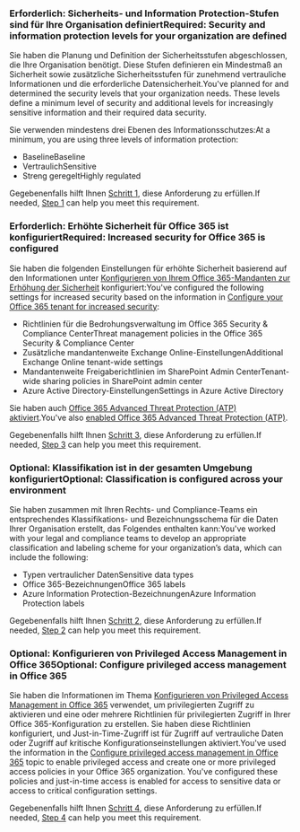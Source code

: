 <a name="crit-infoprotect-step1"></a>
### <a name="required-security-and-information-protection-levels-for-your-organization-are-defined"></a><span data-ttu-id="f048e-101">Erforderlich: Sicherheits- und Information Protection-Stufen sind für Ihre Organisation definiert</span><span class="sxs-lookup"><span data-stu-id="f048e-101">Required: Security and information protection levels for your organization are defined</span></span>

<span data-ttu-id="f048e-p101">Sie haben die Planung und Definition der Sicherheitsstufen abgeschlossen, die Ihre Organisation benötigt. Diese Stufen definieren ein Mindestmaß an Sicherheit sowie zusätzliche Sicherheitsstufen für zunehmend vertrauliche Informationen und die erforderliche Datensicherheit.</span><span class="sxs-lookup"><span data-stu-id="f048e-p101">You've planned for and determined the security levels that your organization needs. These levels define a minimum level of security and additional levels for increasingly sensitive information and their required data security.</span></span>

<span data-ttu-id="f048e-104">Sie verwenden mindestens drei Ebenen des Informationsschutzes:</span><span class="sxs-lookup"><span data-stu-id="f048e-104">At a minimum, you are using three levels of information protection:</span></span>

- <span data-ttu-id="f048e-105">Baseline</span><span class="sxs-lookup"><span data-stu-id="f048e-105">Baseline</span></span>
- <span data-ttu-id="f048e-106">Vertraulich</span><span class="sxs-lookup"><span data-stu-id="f048e-106">Sensitive</span></span>
- <span data-ttu-id="f048e-107">Streng geregelt</span><span class="sxs-lookup"><span data-stu-id="f048e-107">Highly regulated</span></span>

<span data-ttu-id="f048e-108">Gegebenenfalls hilft Ihnen [Schritt 1](../infoprotect-define-sec-infoprotect-levels.md), diese Anforderung zu erfüllen.</span><span class="sxs-lookup"><span data-stu-id="f048e-108">If needed, [Step 1](../infoprotect-define-sec-infoprotect-levels.md) can help you meet this requirement.</span></span> 

<a name="crit-infoprotect-step4"></a>
### <a name="required-increased-security-for-office-365-is-configured"></a><span data-ttu-id="f048e-109">Erforderlich: Erhöhte Sicherheit für Office 365 ist konfiguriert</span><span class="sxs-lookup"><span data-stu-id="f048e-109">Required: Increased security for Office 365 is configured</span></span>

<span data-ttu-id="f048e-110">Sie haben die folgenden Einstellungen für erhöhte Sicherheit basierend auf den Informationen unter [Konfigurieren von Ihrem Office 365-Mandanten zur Erhöhung der Sicherheit](https://support.office.com/article/Configure-your-Office-365-tenant-for-increased-security-8d274fe3-db51-4107-ba64-865e7155b355) konfiguriert:</span><span class="sxs-lookup"><span data-stu-id="f048e-110">You've configured the following settings for increased security based on the information in [Configure your Office 365 tenant for increased security](https://support.office.com/article/Configure-your-Office-365-tenant-for-increased-security-8d274fe3-db51-4107-ba64-865e7155b355):</span></span>

- <span data-ttu-id="f048e-111">Richtlinien für die Bedrohungsverwaltung im Office 365 Security & Compliance Center</span><span class="sxs-lookup"><span data-stu-id="f048e-111">Threat management policies in the Office 365 Security & Compliance Center</span></span>
- <span data-ttu-id="f048e-112">Zusätzliche mandantenweite Exchange Online-Einstellungen</span><span class="sxs-lookup"><span data-stu-id="f048e-112">Additional Exchange Online tenant-wide settings</span></span>
- <span data-ttu-id="f048e-113">Mandantenweite Freigaberichtlinien im SharePoint Admin Center</span><span class="sxs-lookup"><span data-stu-id="f048e-113">Tenant-wide sharing policies in SharePoint admin center</span></span>
- <span data-ttu-id="f048e-114">Azure Active Directory-Einstellungen</span><span class="sxs-lookup"><span data-stu-id="f048e-114">Settings in Azure Active Directory</span></span>

<span data-ttu-id="f048e-115">Sie haben auch [Office 365 Advanced Threat Protection (ATP) aktiviert](https://support.office.com/article/Office-365-ATP-for-SharePoint-OneDrive-and-Microsoft-Teams-26261670-db33-4c53-b125-af0662c34607#turniton).</span><span class="sxs-lookup"><span data-stu-id="f048e-115">You've also [enabled Office 365 Advanced Threat Protection (ATP)](https://support.office.com/article/Office-365-ATP-for-SharePoint-OneDrive-and-Microsoft-Teams-26261670-db33-4c53-b125-af0662c34607#turniton).</span></span>

<span data-ttu-id="f048e-116">Gegebenenfalls hilft Ihnen [Schritt 3](../infoprotect-configure-increased-security-office-365.md), diese Anforderung zu erfüllen.</span><span class="sxs-lookup"><span data-stu-id="f048e-116">If needed, [Step 3](../infoprotect-configure-increased-security-office-365.md) can help you meet this requirement.</span></span> 

<a name="crit-infoprotect-step3"></a>
### <a name="optional-classification-is-configured-across-your-environment"></a><span data-ttu-id="f048e-117">Optional: Klassifikation ist in der gesamten Umgebung konfiguriert</span><span class="sxs-lookup"><span data-stu-id="f048e-117">Optional: Classification is configured across your environment</span></span>

<span data-ttu-id="f048e-118">Sie haben zusammen mit Ihren Rechts- und Compliance-Teams ein entsprechendes Klassifikations- und Bezeichnungsschema für die Daten Ihrer Organisation erstellt, das Folgendes enthalten kann:</span><span class="sxs-lookup"><span data-stu-id="f048e-118">You've worked with your legal and compliance teams to develop an appropriate classification and labeling scheme for your organization’s data, which can include the following:</span></span>

- <span data-ttu-id="f048e-119">Typen vertraulicher Daten</span><span class="sxs-lookup"><span data-stu-id="f048e-119">Sensitive data types</span></span>
- <span data-ttu-id="f048e-120">Office 365-Bezeichnungen</span><span class="sxs-lookup"><span data-stu-id="f048e-120">Office 365 labels</span></span>
- <span data-ttu-id="f048e-121">Azure Information Protection-Bezeichnungen</span><span class="sxs-lookup"><span data-stu-id="f048e-121">Azure Information Protection labels</span></span>

<span data-ttu-id="f048e-122">Gegebenenfalls hilft Ihnen [Schritt 2](../infoprotect-configure-classification.md), diese Anforderung zu erfüllen.</span><span class="sxs-lookup"><span data-stu-id="f048e-122">If needed, [Step 2](../infoprotect-configure-classification.md) can help you meet this requirement.</span></span> 

<a name="crit-infoprotect-step5"></a>
### <a name="optional-configure-privileged-access-management-in-office-365"></a><span data-ttu-id="f048e-123">Optional: Konfigurieren von Privileged Access Management in Office 365</span><span class="sxs-lookup"><span data-stu-id="f048e-123">Optional: Configure privileged access management in Office 365</span></span>

<span data-ttu-id="f048e-p102">Sie haben die Informationen im Thema [Konfigurieren von Privileged Access Management in Office 365](https://docs.microsoft.com/office365/securitycompliance/privileged-access-management-configuration) verwendet, um privilegierten Zugriff zu aktivieren und eine oder mehrere Richtlinien für privilegierten Zugriff in Ihrer Office 365-Konfiguration zu erstellen. Sie haben diese Richtlinien konfiguriert, und Just-in-Time-Zugriff ist für Zugriff auf vertrauliche Daten oder Zugriff auf kritische Konfigurationseinstellungen aktiviert.</span><span class="sxs-lookup"><span data-stu-id="f048e-p102">You've used the information in the [Configure privileged access management in Office 365](https://docs.microsoft.com/office365/securitycompliance/privileged-access-management-configuration) topic to enable privileged access  and create one or more privileged access policies in your Office 365 organization. You've configured these policies and just-in-time access is enabled for access to sensitive data or access to critical configuration settings.</span></span>

<span data-ttu-id="f048e-126">Gegebenenfalls hilft Ihnen [Schritt 4](../infoprotect-configure-privileged-access-management.md), diese Anforderung zu erfüllen.</span><span class="sxs-lookup"><span data-stu-id="f048e-126">If needed, [Step 4](../infoprotect-configure-privileged-access-management.md) can help you meet this requirement.</span></span> 
